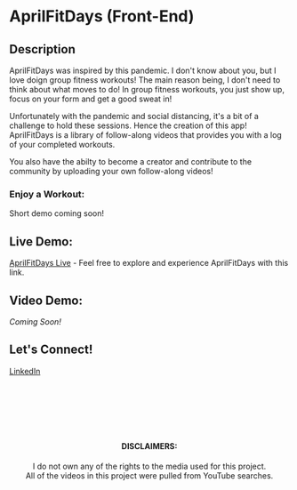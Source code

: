# AprilFitDays (Front-End)

<div align="center">
<!-- <img
    src="https://github.com/aprilfaithdays/StyleMe-Front-End/blob/master/src/Visuals/welcome-banner.png"
    width="100%"
  /> -->
</div>

## Description
AprilFitDays was inspired by this pandemic. I don't know about you, but I love doign group fitness workouts!
The main reason being, I don't need to think about what moves to do! In group fitness workouts, you just show up,
focus on your form and get a good sweat in! 

Unfortunately with the pandemic and social distancing, it's a bit of a challenge to hold these sessions. 
Hence the creation of this app! AprilFitDays is a library of follow-along videos that provides you with a log
of your completed workouts.

You also have the abilty to become a creator and contribute to the community by uploading your own follow-along videos!


### Enjoy a Workout:
Short demo coming soon!
<!-- <div align="center">
<img
    src="https://github.com/aprilfaithdays/StyleMe-Front-End/blob/master/src/Visuals/createOutfit.gif"
    width="100%"
  />
</div> -->

## Live Demo: 
[AprilFitDays Live](https://aprilfitdays.netlify.app/) - Feel free to explore and experience AprilFitDays with this link. 

## Video Demo:
<!-- [AprilFitDays Walkthrough](https://youtu.be/SUtbYjUhQDU) - Here's a quick walkthrough of what you can do with the AprilFitDays site -->
<em>Coming Soon!</em>

## Let's Connect!
[LinkedIn](https://www.linkedin.com/in/april-escobar/) 

<br/><br/><br/><br/><br/>
<div align="center">

#### DISCLAIMERS:
I do not own any of the rights to the media used for this project. <br/>
All of the videos in this project were pulled from YouTube searches.<br/>
</div>